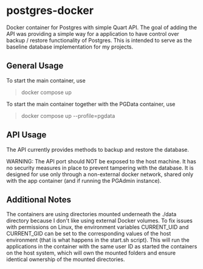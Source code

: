 # postgres-docker
Docker container for Postgres with simple Quart API.
The goal of adding the API was providing a simple way for a application to have control over backup / restore functionality of Postgres. This is intended to serve as the baseline database implementation for my projects.

## General Usage
To start the main container, use
> docker compose up

To start the main container together with the PGData container, use
> docker compose up --profile=pgdata

## API Usage
The API currently provides methods to backup and restore the database.

WARNING: The API port should NOT be exposed to the host machine. It has no security measures in place to prevent tampering with the database. It is designed for use only through a non-external docker network, shared only with the app container (and if running the PGAdmin instance).


## Additional Notes
The containers are using directories mounted underneath the ./data directory because I don't like using external Docker volumes. To fix issues with permissions on Linux, the environment variables CURRENT_UID and CURRENT_GID can be set to the corresponding values of the host environment (that is what happens in the start.sh script). This will run the applications in the container with the same user ID as started the containers on the host system, which will own the mounted folders and ensure identical ownership of the mounted directories.